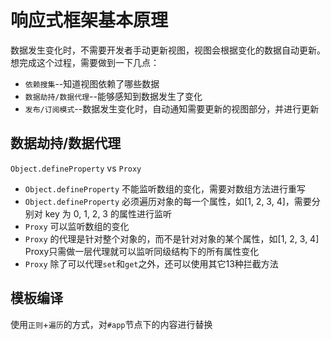 # 响应式框架基本原理
数据发生变化时，不需要开发者手动更新视图，视图会根据变化的数据自动更新。想完成这个过程，需要做到一下几点：
+ `依赖搜集`--知道视图依赖了哪些数据
+ `数据劫持/数据代理`--能够感知到数据发生了变化
+ `发布/订阅模式`--数据发生变化时，自动通知需要更新的视图部分，并进行更新

## 数据劫持/数据代理
`Object.defineProperty` vs `Proxy`
+ `Object.defineProperty` 不能监听数组的变化，需要对数组方法进行重写
+ `Object.defineProperty` 必须遍历对象的每一个属性，如[1, 2, 3, 4]，需要分别对 key 为 0, 1, 2, 3 的属性进行监听
+ `Proxy` 可以监听数组的变化
+ `Proxy` 的代理是针对整个对象的，而不是针对对象的某个属性，如[1, 2, 3, 4] Proxy只需做一层代理就可以监听同级结构下的所有属性变化
+ `Proxy` 除了可以代理`set`和`get`之外，还可以使用其它13种拦截方法

## 模板编译
使用`正则`+`遍历`的方式，对`#app`节点下的内容进行替换